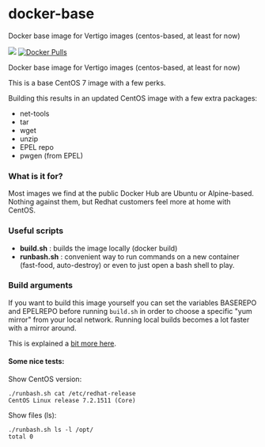 # docker-base

Docker base image for Vertigo images (centos-based, at least for now)

[![](https://imagelayers.io/badge/vertigo/docker-base:latest.svg)](https://imagelayers.io/?images=vertigo/docker-base:latest 'Get your own badge on imagelayers.io')
[![Docker Pulls](https://img.shields.io/docker/pulls/vertigo/docker-base.svg?maxAge=2592000)]()

Docker base image for Vertigo images (centos-based, at least for now)

This is a base CentOS 7 image with a few perks.

Building this results in an updated CentOS image with
a few extra packages:

* net-tools
* tar
* wget
* unzip
* EPEL repo
* pwgen (from EPEL)

### What is it for?

Most images we find at the public Docker Hub are Ubuntu or Alpine-based.
Nothing against them, but Redhat customers feel more at home with CentOS.

### Useful scripts

* **build.sh** : builds the image locally (docker build)
* **runbash.sh** : convenient way to run commands on a new
container (fast-food, auto-destroy) or even to just
open a bash shell to play.

### Build arguments

If you want to build this image yourself you can set the variables BASEREPO and EPELREPO before running `build.sh` in order to choose a specific "yum mirror" from your local network. Running local builds becomes a lot faster with a mirror around.

This is explained a [bit more here](BUILDARGS.md).

#### Some nice tests:

Show CentOS version:

    ./runbash.sh cat /etc/redhat-release
    CentOS Linux release 7.2.1511 (Core)

Show files (ls):

    ./runbash.sh ls -l /opt/
    total 0


